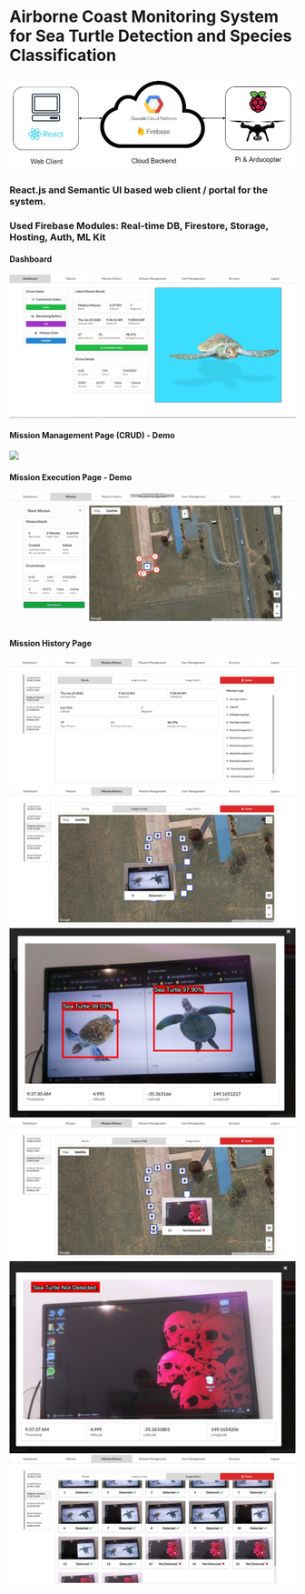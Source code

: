 # Airborne Coast Monitoring System for Sea Turtle Detection and Species Classification

<p align="center"> 
<img src="images/context.jpg" />
</p>

### React.js and Semantic UI based web client / portal for the system.

### Used Firebase Modules: Real-time DB, Firestore, Storage, Hosting, Auth, ML Kit

#### Dashboard

![Screenshot](images/homepage.jpg)

#### Mission Management Page (CRUD) - Demo

![](images/editmission.gif)

#### Mission Execution Page - Demo

![](images/runmission.gif)

#### Mission History Page

![Screenshot](images/history_1.jpg)
![Screenshot](images/history_2.jpg)
![Screenshot](images/history_3.jpg)
![Screenshot](images/history_4.jpg)
![Screenshot](images/history_5.jpg)
![Screenshot](images/history_6.jpg)
